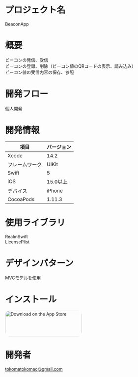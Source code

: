 # プロジェクト名
BeaconApp

# 概要
ビーコンの発信、受信<br>
ビーコンの登録、削除（ビーコン値のQRコードの表示、読み込み）<br>
ビーコン値の受信内容の保存、参照<br>

# 開発フロー
個人開発

# 開発情報
| 項目 | バージョン |
| --- | --- |
| Xcode | 14.2 |
| フレームワーク | UIKit |
| Swift | 5 |
| iOS | 15.0以上 |
| デバイス | iPhone |
| CocoaPods | 1.11.3 |

# 使用ライブラリ
RealmSwift<br>
LicensePlist<br>

# デザインパターン
MVCモデルを使用

# インストール
<a href="https://apps.apple.com/us/app/beaconapp/id1621993978?itsct=apps_box_badge&amp;itscg=30200" style="display: inline-block; overflow: hidden; border-radius: 13px; width: 250px; height: 83px;"><img src="https://tools.applemediaservices.com/api/badges/download-on-the-app-store/black/en-us?size=250x83&amp;releaseDate=1651968000&h=a42abbe07ca8d443f522aa93f9a7aad7" alt="Download on the App Store" style="border-radius: 13px; width: 250px; height: 83px;"></a>

# 開発者
tokomatokomac@gmail.com
